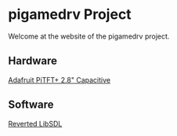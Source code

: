 # pigamedrv Project
Welcome at the website of the pigamedrv project.
## Hardware
[Adafruit PiTFT+ 2.8" Capacitive](https://pigamedrv.github.io/technical_details/adafruit_pitft-plus_2-8_capacitive.md)
## Software
[Reverted LibSDL](https://pigamedrv.github.io/technical_details/reverted_sdl_libary)
